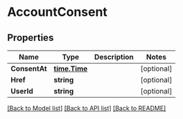 # AccountConsent

## Properties
Name | Type | Description | Notes
------------ | ------------- | ------------- | -------------
**ConsentAt** | [**time.Time**](time.Time.md) |  | [optional] 
**Href** | **string** |  | [optional] 
**UserId** | **string** |  | [optional] 

[[Back to Model list]](../README.md#documentation-for-models) [[Back to API list]](../README.md#documentation-for-api-endpoints) [[Back to README]](../README.md)


